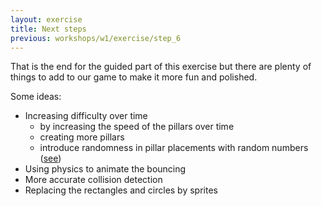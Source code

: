 ```yaml
---
layout: exercise
title: Next steps
previous: workshops/w1/exercise/step_6
---
```


That is the end for the guided part of this exercise but there are plenty of things to add to our game to make it more fun and polished.

Some ideas:
* Increasing difficulty over time 
  * by increasing the speed of the pillars over time
  * creating more pillars
  * introduce randomness in pillar placements with random numbers ([see](https://photonstorm.github.io/phaser3-docs/Phaser.Math.RandomDataGenerator.html))
* Using physics to animate the bouncing
* More accurate collision detection
* Replacing the rectangles and circles by sprites